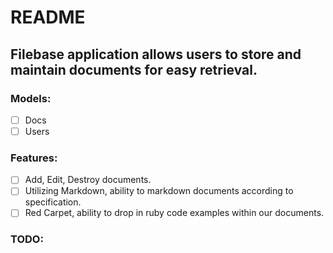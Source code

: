 # README

## Filebase application allows users to store and maintain documents for easy retrieval.

### Models:
- [ ] Docs
- [ ] Users

### Features:
- [ ] Add, Edit, Destroy documents.
- [ ] Utilizing Markdown, ability to markdown documents according to specification.
- [ ] Red Carpet, ability to drop in ruby code examples within our documents.

### TODO:
